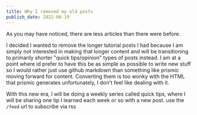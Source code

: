```yaml
---
title: Why I removed my old posts
publish_date: 2022-06-19
---
```


As you may have noticed, there are less articles than there were before.

I decided I wanted to remove the longer tutorial posts I had because I am simply not interested in making that longer content and will be transitioning to primarily shorter "quick tips/opinion" types of posts instead. I am at a point where id prefer to have this be as simple as possible to write new stuff so I would rather just use github markdown than something like prismic moving forward for content. Converting them is too wonky with the HTML that prismic generates unfortunately, I don't feel like dealing with it.

With this new era, I will be doing a weekly series called quick tips, where I will be sharing one tip I learned each week or so with a new post. use the `/feed` url to subscribe via rss
